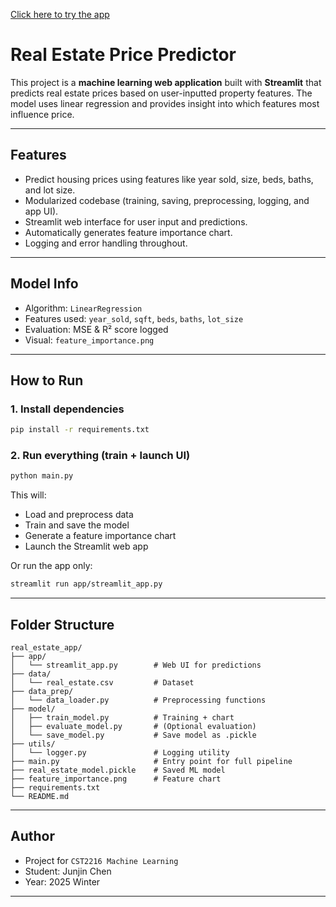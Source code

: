 [Click here to try the app](https://realestateapp-hyi4pgee6vsmrooauxymx6.streamlit.app/)

#  Real Estate Price Predictor

This project is a **machine learning web application** built with **Streamlit** that predicts real estate prices based on user-inputted property features. The model uses linear regression and provides insight into which features most influence price.

---

##  Features
- Predict housing prices using features like year sold, size, beds, baths, and lot size.
- Modularized codebase (training, saving, preprocessing, logging, and app UI).
- Streamlit web interface for user input and predictions.
- Automatically generates feature importance chart.
- Logging and error handling throughout.

---

##  Model Info
- Algorithm: `LinearRegression`
- Features used: `year_sold`, `sqft`, `beds`, `baths`, `lot_size`
- Evaluation: MSE & R² score logged
- Visual: `feature_importance.png`

---

##  How to Run

### 1. Install dependencies
```bash
pip install -r requirements.txt
```

### 2. Run everything (train + launch UI)
```bash
python main.py
```

This will:
- Load and preprocess data
- Train and save the model
- Generate a feature importance chart
- Launch the Streamlit web app

Or run the app only:
```bash
streamlit run app/streamlit_app.py
```

---

##  Folder Structure
```
real_estate_app/
├── app/
│   └── streamlit_app.py        # Web UI for predictions
├── data/
│   └── real_estate.csv         # Dataset
├── data_prep/
│   └── data_loader.py          # Preprocessing functions
├── model/
│   ├── train_model.py          # Training + chart
│   ├── evaluate_model.py       # (Optional evaluation)
│   └── save_model.py           # Save model as .pickle
├── utils/
│   └── logger.py               # Logging utility
├── main.py                     # Entry point for full pipeline
├── real_estate_model.pickle    # Saved ML model
├── feature_importance.png      # Feature chart
├── requirements.txt
└── README.md
```

---

##  Author
- Project for `CST2216 Machine Learning`
- Student: Junjin Chen
- Year: 2025 Winter

---

